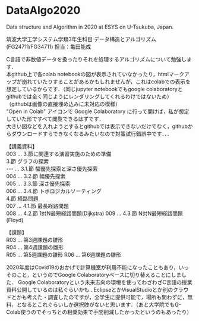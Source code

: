# DataAlgo2020
Data structure and Algorithm in 2020 at ESYS on U-Tsukuba, Japan.

筑波大学工学システム学類3年生科目
データ構造とアルゴリズム(FG24711/FG34711) 担当：亀田能成

C言語で非数値データを扱ったりそれを処理するアルゴリズムについて勉強します．  
本github上で各colab notebookの図が表示されていなかったり，htmlマークアップが崩れていたりすることがあるかもしれませんが，これはcolabでの表示を想定しているからです．（同じjupyter notebookでもgoogle colaboratoryとgithubでは全く同じようにレンダリングしてくれるわけではないため）  
（githubは画像の直接埋め込みに未対応の模様）  
"Open in Colab" アイコンで Google Colaboratory に行って開けば，私が想定していた形ですべて閲覧できるはずです．  
大きい図などを入れようとするとgithubでは表示できないだけでなく，githubからダウンロードすらできなくなるみたいなので対策試行錯誤中です．．． 

【講義資料】  
003 ... 3.節に関連する演習実施のための準備  
3.節 グラフの探索  
--- ... 3.1.節 幅優先探索と深さ優先探索  
004 ... 3.2.節 幅優先探索  
005 ... 3.3.節 深さ優先探索  
006 ... 3.4.節 トポロジカルソーティング  
4.節 経路問題  
007 ... 4.1.節 最長経路問題  
008 ... 4.2.節 1対N最短経路問題(Dijkstra)
009 ... 4.3.節 N対N最短経路問題(Floyd)
  
【課題】  
R03 ... 第3週課題の雛形    
R04 ... 第4週課題の雛形  
R05 ... 第5週課題の雛形
R06 ... 第6週課題の雛形

2020年度はCovid19のおかげで計算機室が利用不能になったこともあり，いっそのこと，というのでGoogle Colaboratoryベースに切り替えることにしました．
Google Colaboratoryという未来志向の環境を使ってわざわざC言語の授業資料公開しているのは私ぐらいかも‥
EclipseとかVisualStudioとか別のクラウドとかも考えた・調査したのですが，全学生に提供可能で，場所も問わずに，無料，となるとこれぐらいしか選択肢がないと思います．（あと大学院でもG-Colab使うのでそっちとの相乗効果で手間削減したかったというのもあったり）

